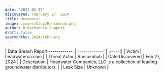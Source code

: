 ```yaml
---
date: '2024-02-27'
discovered: February 27, 2024
title: Headwater
image: images/blog/Ransomhub.png
author: Breachsense Support
draft: false
yearmonths: 2024/february
---
```



| Data Breach Report
------------:     |:-------------:    | :-----:|
| Victim      | headwaterco.com      | 
| Threat Actor      | Ransomhub      | 
| Date Discovered      | Feb 27, 2024      | 
| Description      | Headwater Companies, LLC is a collection of leading groundwater distributors.      | 
| Leak Size      | Unknown      | 

